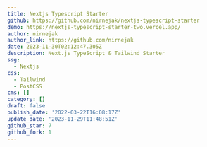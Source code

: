 ```yaml
---
title: Nextjs Typescript Starter
github: https://github.com/nirnejak/nextjs-typescript-starter
demo: https://nextjs-typescript-starter-two.vercel.app/
author: nirnejak
author_link: https://github.com/nirnejak
date: 2023-11-30T02:12:47.305Z
description: Next.js TypeScript & Tailwind Starter
ssg:
  - Nextjs
css:
  - Tailwind
  - PostCSS
cms: []
category: []
draft: false
publish_date: '2022-03-22T16:08:17Z'
update_date: '2023-11-29T11:48:51Z'
github_star: 7
github_fork: 1
---
```

